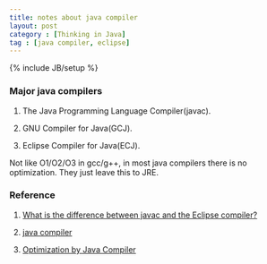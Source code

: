 ```yaml
---
title: notes about java compiler
layout: post
category : [Thinking in Java]
tag : [java compiler, eclipse]
---
```

{% include JB/setup %}

<h3>Major java compilers</h3>

1. The Java Programming Language Compiler(javac).

2. GNU Compiler for Java(GCJ).

3. Eclipse Compiler for Java(ECJ).


Not like O1/O2/O3 in gcc/g++, in most java compilers there is no optimization. They just leave this to JRE.

<h3>Reference</h3>

1. [What is the difference between javac and the Eclipse compiler?](http://stackoverflow.com/questions/3061654/what-is-the-difference-between-javac-and-the-eclipse-compiler)

2. [java compiler](https://en.wikipedia.org/wiki/Java_compiler)

3. [Optimization by Java Compiler](http://stackoverflow.com/questions/5981460/optimization-by-java-compiler)
